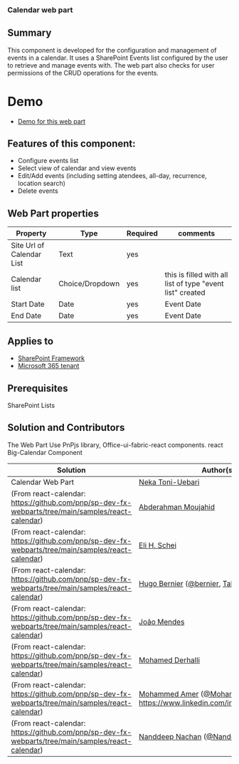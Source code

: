 ### Calendar web part

## Summary
This component is developed for the configuration and management of events in a calendar. It uses a SharePoint Events list configured by the user to retrieve and manage events with. The web part also checks for user permissions of the CRUD operations for the events.

# Demo
- [Demo for this web part](/final/demos/calendar/)

## Features of this component:
- Configure events list
- Select view of calendar and view events
- Edit/Add events (including setting atendees, all-day, recurrence, location search)
- Delete events

## Web Part properties
Property |Type|Required| comments
--------------------|----|--------|----------
Site Url of Calendar List | Text| yes|
Calendar list| Choice/Dropdown | yes|  this is filled with all list of  type "event list" created
Start Date | Date | yes | Event Date
End Date| Date| yes | Event Date

## Applies to
- [SharePoint Framework](https://aka.ms/spfx)
- [Microsoft 365 tenant](https://docs.microsoft.com/en-us/sharepoint/dev/spfx/set-up-your-developer-tenant)

## Prerequisites
SharePoint Lists

## Solution and Contributors
The Web Part Use PnPjs library, Office-ui-fabric-react components. react Big-Calendar Component

Solution|Author(s)
--------|---------
Calendar Web Part|[Neka Toni-Uebari](https://gitlab.cim.rhul.ac.uk/zhac032)
(From react-calendar: https://github.com/pnp/sp-dev-fx-webparts/tree/main/samples/react-calendar)|[Abderahman Moujahid](https://github.com/Abderahman88)
(From react-calendar: https://github.com/pnp/sp-dev-fx-webparts/tree/main/samples/react-calendar)|[Eli H. Schei](https://github.com/Eli-Schei)
(From react-calendar: https://github.com/pnp/sp-dev-fx-webparts/tree/main/samples/react-calendar)|[Hugo Bernier](https://github.com/hugoabernier) ([@bernier](https://twitter.com/bernierh), [Tahoe Ninjas](https://tahoeninjas.blog/))
(From react-calendar: https://github.com/pnp/sp-dev-fx-webparts/tree/main/samples/react-calendar)|[João Mendes](https://github.com/joaojmendes)
(From react-calendar: https://github.com/pnp/sp-dev-fx-webparts/tree/main/samples/react-calendar)|[Mohamed Derhalli](https://github.com/derhallim)
(From react-calendar: https://github.com/pnp/sp-dev-fx-webparts/tree/main/samples/react-calendar)|[Mohammed Amer](https://github.com/mohammadamer) ([@Mohammad3mer](https://twitter.com/Mohammad3mer), https://www.linkedin.com/in/mohammad3mer/)
(From react-calendar: https://github.com/pnp/sp-dev-fx-webparts/tree/main/samples/react-calendar)|[Nanddeep Nachan](https://github.com/nanddeepn) ([@NanddeepNachan](https://twitter.com/NanddeepNachan))

